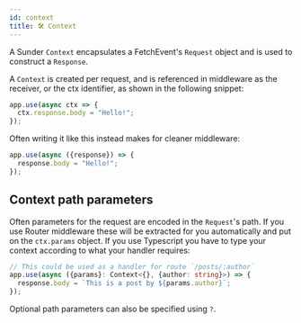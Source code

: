 ```yaml
---
id: context
title: 🛠 Context
---
```


A Sunder `Context` encapsulates a FetchEvent's `Request` object and is used to construct a `Response`.

A `Context` is created per request, and is referenced in middleware as the receiver, or the ctx identifier, as shown in the following snippet:

```typescript
app.use(async ctx => {
  ctx.response.body = "Hello!";
});
```

Often writing it like this instead makes for cleaner middleware:

```typescript
app.use(async ({response}) => {
  response.body = "Hello!";
});
```

## Context path parameters
Often parameters for the request are encoded in the `Request`'s path. If you use Router middleware these will be extracted for you automatically and put on the `ctx.params` object. If you use Typescript you have to type your context according to what your handler requires:

```typescript
// This could be used as a handler for route `/posts/:author`
app.use(async ({params}: Context<{}, {author: string}>) => {
  response.body = `This is a post by ${params.author}`;
});
```

Optional path parameters can also be specified using `?`.
